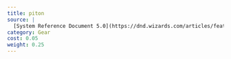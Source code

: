 ```yaml
---
title: piton
source: |
  [System Reference Document 5.0](https://dnd.wizards.com/articles/features/systems-reference-document-srd)
category: Gear
cost: 0.05
weight: 0.25
---
```

